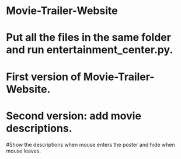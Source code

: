 # Movie-Trailer-Website
# Put all the files in the same folder and run entertainment_center.py.
# First version of Movie-Trailer-Website.
# Second version: add movie descriptions. 
#Show the descriptions when mouse enters the poster and hide when mouse leaves.

